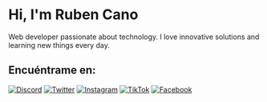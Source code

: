 
# Hi, I'm Ruben Cano

Web developer passionate about technology. I love innovative solutions and learning new things every day.


## Encuéntrame en:


[![Discord](https://img.shields.io/badge/Discord-rubencano-5865F2?style=for-the-badge&logo=discord&logoColor=white&labelColor=101010)](https://discord.com/channels/857050329454215168/857050329454215171)
[![Twitter](https://img.shields.io/badge/Twitter-@canoruben-1DA1F2?style=for-the-badge&logo=twitter&logoColor=white&labelColor=101010)](https://x.com/RubenCa19526859)
[![Instagram](https://img.shields.io/badge/Instagram-@canoruben-E4405F?style=for-the-badge&logo=instagram&logoColor=white&labelColor=101010)](https://www.instagram.com/cr_21canito/)
[![TikTok](https://img.shields.io/badge/TikTok-@canoruben-69C9D0?style=for-the-badge&logo=tiktok&logoColor=white&labelColor=101010)](https://www.tiktok.com/@cr_21canito)
[![Facebook](https://img.shields.io/badge/Facebook-@canoruben-1877F2?style=for-the-badge&logo=facebook&logoColor=white&labelColor=101010)](https://www.facebook.com/canito21?locale=es_LA)
